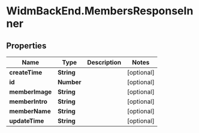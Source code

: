 # WidmBackEnd.MembersResponseInner

## Properties

Name | Type | Description | Notes
------------ | ------------- | ------------- | -------------
**createTime** | **String** |  | [optional] 
**id** | **Number** |  | [optional] 
**memberImage** | **String** |  | [optional] 
**memberIntro** | **String** |  | [optional] 
**memberName** | **String** |  | [optional] 
**updateTime** | **String** |  | [optional] 


